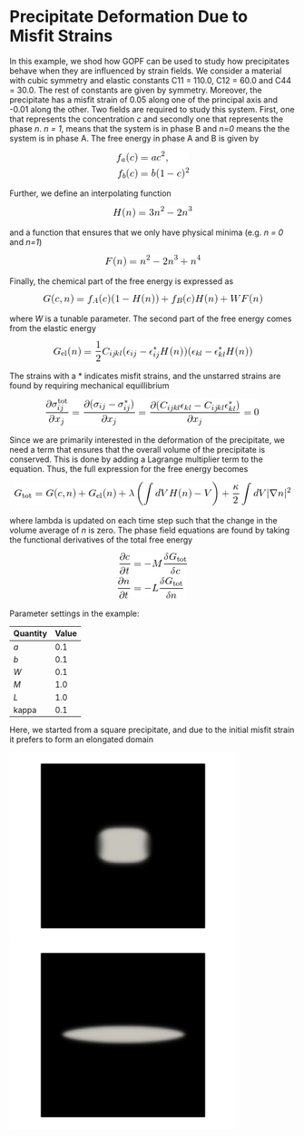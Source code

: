 # Precipitate Deformation Due to Misfit Strains

In this example, we shod how GOPF can be used to study how precipitates behave when they are influenced by strain fields.
We consider a material with cubic symmetry and elastic constants C11 = 110.0, C12 = 60.0 and C44 = 30.0. The rest of 
constants are given by symmetry. Moreover, the precipitate has a misfit strain of 0.05 along one of the principal
axis and -0.01 along the other. Two fields are required to study this system. First, one that represents the 
concentration *c* and secondly one that represents the phase *n*. *n = 1*, means that the system is in phase B 
and *n=0* means the the system is in phase A. The free energy in phase A and B is given by

<p align="center">
    <img src="fig/eqFreeEng.png"/>
</p>

Further, we define an interpolating function

<p align="center">
    <img src="fig/interpolate.png">
</p>

and a function that ensures that we only have physical minima (e.g. *n = 0* and *n=1*)

<p align="center">
    <img src="fig/landauFunc.png">
</p>

Finally, the chemical part of the free energy is expressed as

<p align="center">
    <img src="fig/freeEnergyChem.png">
</p>

where *W* is a tunable parameter. The second part of the free energy comes from the elastic energy

<p align="center">
    <img src="fig/elastic.png">
</p>

The strains with a \* indicates misfit strains, and the unstarred strains are found by requiring mechanical equillibrium

<p align="center">
    <img src="fig/mechEquil.png">
</p>

Since we are primarily interested in the deformation of the precipitate, we need a term that ensures that the overall volume
of the precipitate is conserved. This is done by adding a Lagrange multiplier term to the equation. Thus, the full expression
for the free energy becomes

<p align="center">
    <img src="fig/fullEnergy.png">
</p>

where lambda is updated on each time step such that the change in the volume average of *n* is zero. The phase field equations
are found by taking the functional derivatives of the total free energy

<p align="center">
    <img src="fig/phaseField.png">
</p>

Parameter settings in the example:

| Quantity | Value |
| -------- | ----- |
| *a*      | 0.1   |
| *b*      | 0.1   |
| *W*      | 0.1   |
| *M*      | 1.0   |
| *L*      | 1.0   |
| kappa    | 0.1   |

Here, we started from a square precipitate, and due to the initial misfit strain it prefers to form an elongated domain

<p>
    <img src="fig/early.png" width="400">
    <img src="fig/final.png" width="400">
</p>

